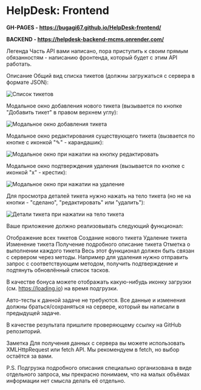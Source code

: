 # HelpDesk: Frontend

 **GH-PAGES - https://bugagi67.github.io/HelpDesk-frontend/**

 **BACKEND - https://helpdesk-backend-mcms.onrender.com/**

Легенда
Часть API вами написано, пора приступить к своим прямым обязанностям - написанию фронтенда, который будет с этим API работать.

Описание
Общий вид списка тикетов (должны загружаться с сервера в формате JSON):

![Список тикетов](https://github.com/netology-code/ahj-homeworks/raw/video/http/pic/helpdesk.png)

Модальное окно добавления нового тикета (вызывается по кнопке "Добавить тикет" в правом верхнем углу):

![Модальное окно добавления тикета](https://github.com/netology-code/ahj-homeworks/raw/video/http/pic/helpdesk-2.png)

Модальное окно редактирования существующего тикета (вызвается по кнопке с иконкой "✎" - карандашик):

![Модальное окно при нажатии на кнопку редактировать](https://github.com/netology-code/ahj-homeworks/raw/video/http/pic/helpdesk-3.png)

Модальное окно подтверждения удаления (вызывается по кнопке с иконкой "x" - крестик):

![Модальное окно при нажатии на удаление](https://github.com/netology-code/ahj-homeworks/raw/video/http/pic/helpdesk-4.png)

Для просмотра деталей тикета нужно нажать на тело тикета (но не на кнопки - "сделано", "редактировать" или "удалить"):

![Детали тикета при нажатии на тело тикета](https://github.com/netology-code/ahj-homeworks/raw/video/http/pic/helpdesk-5.png)

Ваше приложение должно реализовывать следующий функционал:

Отображение всех тикетов
Создание нового тикета
Удаление тикета
Изменение тикета
Получение подробного описание тикета
Отметка о выполнении каждого тикета
Весь этот функционал должен быть связан с сервером через методы. Например для удаления нужно отправить запрос с соответствующим методом, получить подтверждение и подтянуть обновлённый список тасков.

В качестве бонуса можете отображать какую-нибудь иконку загрузки (см. https://loading.io) на время подгрузки.

Авто-тесты к данной задаче не требуются. Все данные и изменения должны браться/сохраняться на сервере, который вы написали в предыдущей задаче.

В качестве результата пришлите проверяющему ссылку на GitHub репозиторий.

Заметка
Для получения данных с сервера вы можете использовать XMLHttpRequest или fetch API. Мы рекомендуем в fetch, но выбор остаётся за вами.

P.S. Подгрузка подробного описания специально организована в виде отдельного запроса, мы прекрасно понимаем, что на малых объёмах информации нет смысла делать её отдельно.